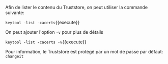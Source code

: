 Afin de lister le contenu du Truststore, on peut utiliser la commande suivante:

`keytool -list -cacerts`{{execute}}

On peut ajouter l'option `-v` pour plus de détails

`keytool -list -cacerts -v`{{execute}}

Pour information, le Truststore est protégé par un mot de passe par défaut: `changeit`
